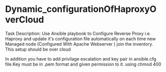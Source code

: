 # Dynamic_configurationOfHaproxyOverCloud
Task Description:  Use Ansible playbook to Configure Reverse  Proxy i.e. Haproxy and update it's configuration  file automatically on each time new Managed node (Configured With Apache Webserver ) join the inventory.  This setup should be over cloud

In addition you have to add privilage escalation and key pair in ansible.cfg file.Key must be in .pem format
and given permission to it. using chmod 400 <keyName>
